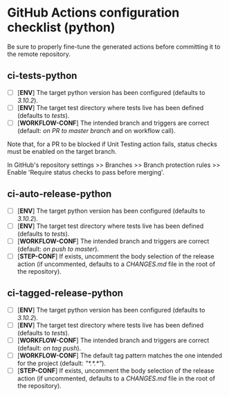 # GitHub Actions configuration checklist (python)

Be sure to properly fine-tune the generated actions before committing it to the remote repository.

## ci-tests-python

- [ ] [**ENV**] The target python version has been configured (defaults to *3.10.2*).
- [ ] [**ENV**] The target test directory where tests live has been defined (defaults to *tests*).
- [ ] [**WORKFLOW-CONF**] The intended branch and triggers are correct (default: *on PR to master
  branch* and on workflow call).

Note that, for a PR to be blocked if Unit Testing action fails, status checks must be enabled on the
target branch.

In GitHub's repository settings >> Branches >> Branch protection rules >> Enable 'Require status
checks to pass before merging'.

## ci-auto-release-python

- [ ] [**ENV**] The target python version has been configured (defaults to *3.10.2*).
- [ ] [**ENV**] The target test directory where tests live has been defined (defaults to *tests*).
- [ ] [**WORKFLOW-CONF**] The intended branch and triggers are correct (default: *on push to master*).
- [ ] [**STEP-CONF**] If exists, uncomment the body selection of the release action (if uncommented,
  defaults to a *CHANGES.md* file in the root of the repository).

## ci-tagged-release-python

- [ ] [**ENV**] The target python version has been configured (defaults to *3.10.2*).
- [ ] [**ENV**] The target test directory where tests live has been defined (defaults to *tests*).
- [ ] [**WORKFLOW-CONF**] The intended branch and triggers are correct (default: *on tag push*).
- [ ] [**WORKFLOW-CONF**] The default tag pattern matches the one intended for the project
  (default: *"\*.\*.\*"*).
- [ ] [**STEP-CONF**] If exists, uncomment the body selection of the release action (if uncommented,
  defaults to a *CHANGES.md* file in the root of the repository).
